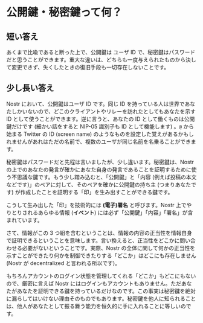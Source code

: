 # 公開鍵・秘密鍵って何？

## 短い答え

あくまで比喩であると断った上で、公開鍵は ユーザ ID で、秘密鍵はパスワードだと思うことができます。重大な違いは、どちらも一度与えられたものから決して変更できず、失くしたときの復旧手段も一切存在しないことです。

## 少し長い答え

Nostr において、公開鍵はユーザ ID です。同じ ID を持っている人は世界であなたしかいないので、どこのクライアントやリレーを訪れたとしてもあなたを示す ID として使うことができます。逆に言うと、あなたの ID として働くものは公開鍵だけです (細かい話をすると NIP-05 識別子も ID として機能します) 。`@` から始まる Twitter の ID (screen name) のようなものを設定した覚えがあるかもしれませんがあれはただの名前で、複数のユーザが同じ名前を名乗ることができます。

秘密鍵はパスワードだと先程は言いましたが、少し違います。秘密鍵は、Nostr の上でのあなたの発言が確かにあなた自身の発言であることを証明するために使う不思議な鍵です。もう少し踏み込むと、「公開鍵」と「内容 (例えば投稿の本文などです)」のペアに対して、そのペアを確かに公開鍵の持ち主 (つまりあなたです) が作成したことを証明する「印」を生み出すことができる鍵です。

こうして生み出した「印」を技術的には **(電子)署名** と呼びます。Nostr 上でやりとりされるあらゆる情報 (**イベント**) には必ず「公開鍵」「内容」「署名」が含まれています。

さて、情報がこの 3 つ組を含むということは、情報の内容の正当性を情報自身で証明できるということを意味します。言い換えると、正当性をどこかに問い合わせる必要がないということです。実際、Nostr の全体に関して何かの正当性を示すことができたり何かを制御できたりする「どこか」はどこにも存在しません (Nostr が decentralized と言われる所以です)。

もちろんアカウントのログイン状態を管理してくれる「どこか」もどこにもないので、厳密に言えば Nostr にはログインもアカウントもありません。ただあなたがあなたを証明できる鍵を持っているだけなのです。この事実は秘密鍵を絶対に漏らしてはいけない理由そのものでもあります。秘密鍵を他人に知られることは、他人があなたとして振る舞う能力を恒久的に手に入れることに等しいのです。
